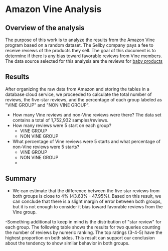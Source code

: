 # Amazon Vine Analysis

## Overview of the analysis

The purpose of this work is to analyze the results from the Amazon Vine program based on a random dataset. The Sellby company pays a fee to receive reviews of the products they sell. The goal of this document is to determine if there is any bias toward favorable reviews from Vine members.
The data source selected for this analysis are the reviews for [baby products](https://s3.amazonaws.com/amazon-reviews-pds/tsv/amazon_reviews_us_Baby_v1_00.tsv.gz)

## Results

After organizing the raw data from Amazon and storing the tables in a database cloud service, we proceeded to calculate the total number of reviews, the five-star reviews, and the percentage of each group labeled as "VINE GROUP" and "NON VINE GROUP".

- How many Vine reviews and non-Vine reviews were there? The data set contains a total of 1,752,932 samples/reviews.
- How many reviews were 5 start on each group?
  - VINE GROUP 
  - NON VINE GROUP 
- What percentage of Vine reviews were 5 starts and what percentage of non-Vine reviews were 5 starts?
  - VINE GROUP
  - NON VINE GROUP
  - 
## Summary 

- We can estimate that the difference between the five star reviews from both groups is close to 4% (43.63% - 47.95%). Based on this result, we can conclude that there is a slight margin of error between both groups, but it is not enough to consider it bias toward favorable reviews from the Vine group.

-Something additional to keep in mind is the distribution of "star review" for each group. The following table shows the results for two queries counting the number of reviews by numeric ranking. The top ratings (3-4-5) have the highest proportion on both sides. This result can support our conclusion about the tendency to show similar behavior in both groups.
